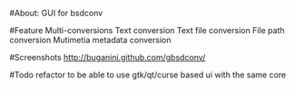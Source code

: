 #About:
GUI for bsdconv

#Feature
	Multi-conversions
	Text conversion
	Text file conversion
	File path conversion
	Mutimetia metadata conversion

#Screenshots
	http://buganini.github.com/gbsdconv/

#Todo
	refactor to be able to use gtk/qt/curse based ui with the same core
